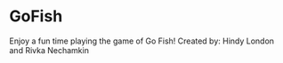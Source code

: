 # GoFish
Enjoy a fun time playing the game of Go Fish!
Created by: Hindy London and Rivka Nechamkin
